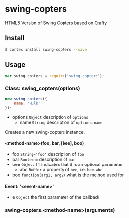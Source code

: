 # swing-copters

HTML5 Version of Swing Copters based on Crafty

## Install

```bash
$ cortex install swing-copters --save
```

<!--
Wrap examples with a pair of ```
使用成对的 ``` 来包裹示例。
代码块的 ``` 后面需要定义这部分代码的类型。比如上面的代码是 bash 脚本，常用的包括：
bash, js, json, html, css 等
-->


## Usage

```js
var swing_copters = require('swing-copters');
```

<!-- 

NOTICE That this is a sample README.md, in order to define the standard way to organize the information of the current package.

Most usually, you should remove unnecessary sections below.

这里仅仅是一个示例README，用于定义标准的书写规范和文档格式。
大部分时候，如果没有使用到它们，你应该把适当移除这些栏目。
-->

### Class: swing_copters(options)
<!-- 
'Class: <name>' means a constructor that we should use it with the `new` keyword.
'Class: <name>' 表明它是一个构造器，我们应当使用 `new` 关键字来初始化。
-->

```js
new swing_copters({
	name: 'Hulk'
});
```

<!-- 
Simply list arguments
直接列出参数
-->
- options `Object` description of `options`
	- name `String` description of `options.name`
	
Creates a new swing-copters instance.

<!--
Only differences are listed below.
接下来我们只列出不同的地方
-->
	
#### &lt;method-name&gt;(foo, bar, [bee], boo)

<!-- 
A method of the instance. Usually, they should be listed inside the `Class` section as <h4> with 4 hashes.
实例（即通过构造器 new 出来的对象）上的方法. 一般来说，实例方法应当在 Class 栏目中，作为 <h4> 标题出现（4个 # 号）
-->


- foo `String='foo'` description of `foo`
- bar `Boolean=` description of `bar`
- bee `Object` `[]` indicates that it is an optional parameter
  - abc `Buffer` a property of `bee`, i.e. `bee.abc`
- boo `function(arg1, arg2)` what is the method used for

<!--
type ends with `=`(equal) indicates the default value, default to `undefined`.
类型后面跟等号（=）表明了这个参数的默认值
-->

<!--
Notice the definition of function type and optional parameters
注意函数类型定义的描述，以及可选参数的写法
-->

#### Event: '&lt;event-name&gt;'

<!--
Event name should be single-quoted.
事件名称应当使用单引号括起
-->

- e `Object` the first parameter of the callback

<!--
Define the parameters of event handler directly.
直接开始定义事件回调的参数，而不用累述。
-->


### swing-copters.&lt;method-name&gt;(arguments)

<!-- 
The static method.
静态方法，即不是实例上的方法
-->



